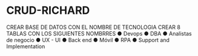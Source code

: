 # CRUD-RICHARD
CREAR BASE DE DATOS CON EL NOMBRE DE TECNOLOGIA
CREAR 8 TABLAS CON LOS SIGUIENTES NOMBRRES 
● Devops
● DBA
● Analistas de negocio
● UX - UI
● Back end
● Móvil
● RPA
● Support and Implementation

